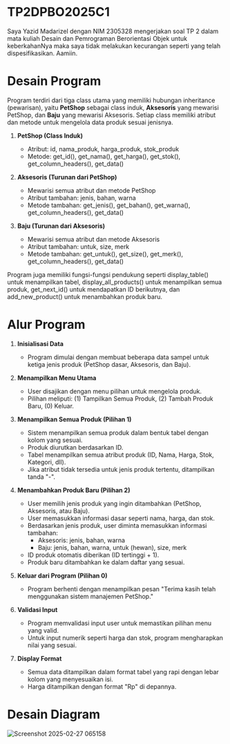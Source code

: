 # TP2DPBO2025C1

Saya Yazid Madarizel dengan NIM 2305328 mengerjakan soal TP 2 dalam mata kuliah Desain dan Pemrograman Berorientasi Objek untuk keberkahanNya maka saya tidak melakukan kecurangan seperti yang telah dispesifikasikan. Aamiin.


# Desain Program

Program terdiri dari tiga class utama yang memiliki hubungan inheritance (pewarisan), yaitu **PetShop** sebagai class induk, **Aksesoris** yang mewarisi PetShop, dan **Baju** yang mewarisi Aksesoris. Setiap class memiliki atribut dan metode untuk mengelola data produk sesuai jenisnya.

1. **PetShop (Class Induk)**
   * Atribut: id, nama_produk, harga_produk, stok_produk
   * Metode: get_id(), get_nama(), get_harga(), get_stok(), get_column_headers(), get_data()

2. **Aksesoris (Turunan dari PetShop)**
   * Mewarisi semua atribut dan metode PetShop
   * Atribut tambahan: jenis, bahan, warna
   * Metode tambahan: get_jenis(), get_bahan(), get_warna(), get_column_headers(), get_data()

3. **Baju (Turunan dari Aksesoris)**
   * Mewarisi semua atribut dan metode Aksesoris
   * Atribut tambahan: untuk, size, merk
   * Metode tambahan: get_untuk(), get_size(), get_merk(), get_column_headers(), get_data()

Program juga memiliki fungsi-fungsi pendukung seperti display_table() untuk menampilkan tabel, display_all_products() untuk menampilkan semua produk, get_next_id() untuk mendapatkan ID berikutnya, dan add_new_product() untuk menambahkan produk baru.

# Alur Program

1. **Inisialisasi Data**
   * Program dimulai dengan membuat beberapa data sampel untuk ketiga jenis produk (PetShop dasar, Aksesoris, dan Baju).

2. **Menampilkan Menu Utama**
   * User disajikan dengan menu pilihan untuk mengelola produk.
   * Pilihan meliputi: (1) Tampilkan Semua Produk, (2) Tambah Produk Baru, (0) Keluar.

3. **Menampilkan Semua Produk (Pilihan 1)**
   * Sistem menampilkan semua produk dalam bentuk tabel dengan kolom yang sesuai.
   * Produk diurutkan berdasarkan ID.
   * Tabel menampilkan semua atribut produk (ID, Nama, Harga, Stok, Kategori, dll).
   * Jika atribut tidak tersedia untuk jenis produk tertentu, ditampilkan tanda "-".

4. **Menambahkan Produk Baru (Pilihan 2)**
   * User memilih jenis produk yang ingin ditambahkan (PetShop, Aksesoris, atau Baju).
   * User memasukkan informasi dasar seperti nama, harga, dan stok.
   * Berdasarkan jenis produk, user diminta memasukkan informasi tambahan:
     - Aksesoris: jenis, bahan, warna
     - Baju: jenis, bahan, warna, untuk (hewan), size, merk
   * ID produk otomatis diberikan (ID tertinggi + 1).
   * Produk baru ditambahkan ke dalam daftar yang sesuai.

5. **Keluar dari Program (Pilihan 0)**
   * Program berhenti dengan menampilkan pesan "Terima kasih telah menggunakan sistem manajemen PetShop."

6. **Validasi Input**
   * Program memvalidasi input user untuk memastikan pilihan menu yang valid.
   * Untuk input numerik seperti harga dan stok, program mengharapkan nilai yang sesuai.

7. **Display Format**
   * Semua data ditampilkan dalam format tabel yang rapi dengan lebar kolom yang menyesuaikan isi.
   * Harga ditampilkan dengan format "Rp" di depannya.

# Desain Diagram

![Screenshot 2025-02-27 065158](https://github.com/user-attachments/assets/809139c5-76cd-46e9-8a7d-3fc05c75602b)
